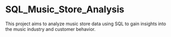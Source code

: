 # SQL_Music_Store_Analysis
This project aims to analyze music store data using SQL to gain insights into the music industry and customer behavior.
